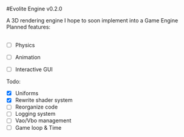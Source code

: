 #Evolite Engine v0.2.0 <br>

A 3D rendering engine I hope to soon implement into a Game Engine
Planned features: 
<br>
<br>
- [ ] Physics
- [ ] Animation
- [ ] Interactive GUI


Todo:
- [x] Uniforms
- [x] Rewrite shader system
- [ ] Reorganize code
- [ ] Logging system
- [ ] Vao/Vbo management
- [ ] Game loop & Time
